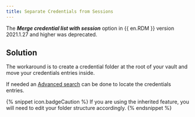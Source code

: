 ```yaml
---
title: Separate Credentials from Sessions
---
```

The ***Merge credential list with session*** option in {{ en.RDM }} version 2021.1.27 and higher was deprecated.
## Solution
The workaround is to create a credential folder at the root of your vault and move your credentials entries inside.  

If needed an [Advanced search](https://help.remotedesktopmanager.com/advanced_search.html) can be done to locate the credentials entries.  

{% snippet icon.badgeCaution %}
If you are using the inherited feature, you will need to edit your folder structure accordingly.
{% endsnippet %}

